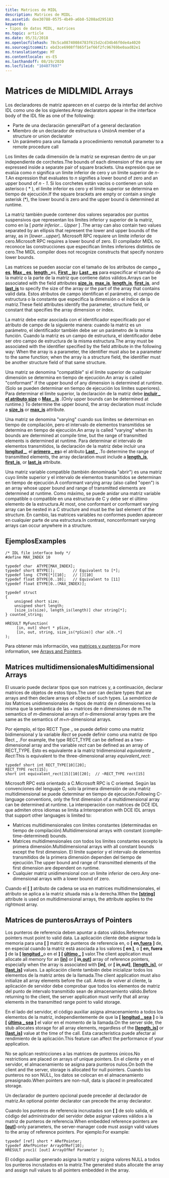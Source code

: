```yaml
---
title: Matrices de MIDL
description: Matrices de MIDL.
ms.assetid: dee30788-0575-4b49-a6b8-5208ad295183
keywords:
- tipos de datos MIDL, matrices
ms.topic: article
ms.date: 05/31/2018
ms.openlocfilehash: 78c5ca08740084783f615d2cd34b46f0de4a4020
ms.sourcegitcommit: ebd3ce6908ff865f1ef66f2fc96769be0aad82e1
ms.translationtype: MT
ms.contentlocale: es-ES
ms.lasthandoff: 08/19/2020
ms.locfileid: "104077697"
---
```

# <a name="midl-arrays"></a><span data-ttu-id="2ccb6-104">Matrices de MIDL</span><span class="sxs-lookup"><span data-stu-id="2ccb6-104">MIDL Arrays</span></span>

<span data-ttu-id="2ccb6-105">Los declaradores de matriz aparecen en el cuerpo de la interfaz del archivo IDL como uno de los siguientes:</span><span class="sxs-lookup"><span data-stu-id="2ccb6-105">Array declarators appear in the interface body of the IDL file as one of the following:</span></span>

-   <span data-ttu-id="2ccb6-106">Parte de una declaración general</span><span class="sxs-lookup"><span data-stu-id="2ccb6-106">Part of a general declaration</span></span>
-   <span data-ttu-id="2ccb6-107">Miembro de un declarador de estructura o Unión</span><span class="sxs-lookup"><span data-stu-id="2ccb6-107">A member of a structure or union declarator</span></span>
-   <span data-ttu-id="2ccb6-108">Un parámetro para una llamada a procedimiento remoto</span><span class="sxs-lookup"><span data-stu-id="2ccb6-108">A parameter to a remote procedure call</span></span>

<span data-ttu-id="2ccb6-109">Los límites de cada dimensión de la matriz se expresan dentro de un par independiente de corchetes.</span><span class="sxs-lookup"><span data-stu-id="2ccb6-109">The bounds of each dimension of the array are expressed inside a separate pair of square brackets.</span></span> <span data-ttu-id="2ccb6-110">Una expresión que se evalúa como *n* significa un límite inferior de cero y un límite superior de *n-1*.</span><span class="sxs-lookup"><span data-stu-id="2ccb6-110">An expression that evaluates to *n* signifies a lower bound of zero and an upper bound of *n - 1*.</span></span> <span data-ttu-id="2ccb6-111">Si los corchetes están vacíos o contienen un solo asterisco ( \* ), el límite inferior es cero y el límite superior se determina en tiempo de ejecución.</span><span class="sxs-lookup"><span data-stu-id="2ccb6-111">If the square brackets are empty or contain a single asterisk (\*), the lower bound is zero and the upper bound is determined at runtime.</span></span>

<span data-ttu-id="2ccb6-112">La matriz también puede contener dos valores separados por puntos suspensivos que representan los límites inferior y superior de la matriz, como en la \[ *parte inferior*... *Upper* \] .</span><span class="sxs-lookup"><span data-stu-id="2ccb6-112">The array can also contain two values separated by an ellipsis that represent the lower and upper bounds of the array, as in \[*lower*...*upper*\].</span></span> <span data-ttu-id="2ccb6-113">Microsoft RPC requiere un límite inferior de cero.</span><span class="sxs-lookup"><span data-stu-id="2ccb6-113">Microsoft RPC requires a lower bound of zero.</span></span> <span data-ttu-id="2ccb6-114">El compilador MIDL no reconoce las construcciones que especifican límites inferiores distintos de cero.</span><span class="sxs-lookup"><span data-stu-id="2ccb6-114">The MIDL compiler does not recognize constructs that specify nonzero lower bounds.</span></span>

<span data-ttu-id="2ccb6-115">Las matrices se pueden asociar con el tamaño de los atributos de campo [**\_ es**](size-is.md), [**Max \_ es**](max-is.md), [**length \_**](length-is.md)es, [**First \_ is**](first-is.md)y [**Last \_ es**](last-is.md) para especificar el tamaño de la matriz o la parte de la matriz que contiene datos válidos.</span><span class="sxs-lookup"><span data-stu-id="2ccb6-115">Arrays can be associated with the field attributes [**size\_is**](size-is.md), [**max\_is**](max-is.md), [**length\_is**](length-is.md), [**first\_is**](first-is.md), and [**last\_is**](last-is.md) to specify the size of the array or the part of the array that contains valid data.</span></span> <span data-ttu-id="2ccb6-116">Estos atributos de campo identifican el parámetro, el campo de estructura o la constante que especifica la dimensión o el índice de la matriz.</span><span class="sxs-lookup"><span data-stu-id="2ccb6-116">These field attributes identify the parameter, structure field, or constant that specifies the array dimension or index.</span></span>

<span data-ttu-id="2ccb6-117">La matriz debe estar asociada con el identificador especificado por el atributo de campo de la siguiente manera: cuando la matriz es un parámetro, el identificador también debe ser un parámetro de la misma función. Cuando la matriz es un campo de estructura, el identificador debe ser otro campo de estructura de la misma estructura.</span><span class="sxs-lookup"><span data-stu-id="2ccb6-117">The array must be associated with the identifier specified by the field attribute in the following way: When the array is a parameter, the identifier must also be a parameter to the same function; when the array is a structure field, the identifier must be another structure field of that same structure.</span></span>

<span data-ttu-id="2ccb6-118">Una matriz se denomina "compatible" si el límite superior de cualquier dimensión se determina en tiempo de ejecución.</span><span class="sxs-lookup"><span data-stu-id="2ccb6-118">An array is called "conformant" if the upper bound of any dimension is determined at runtime.</span></span> <span data-ttu-id="2ccb6-119">(Solo se pueden determinar en tiempo de ejecución los límites superiores). Para determinar el límite superior, la declaración de la matriz debe [**incluir \_ el atributo size**](size-is.md) o [**Max \_ is**](max-is.md) .</span><span class="sxs-lookup"><span data-stu-id="2ccb6-119">(Only upper bounds can be determined at runtime.) To determine the upper bound, the array declaration must include a [**size\_is**](size-is.md) or [**max\_is**](max-is.md) attribute.</span></span>

<span data-ttu-id="2ccb6-120">Una matriz se denomina "varying" cuando sus límites se determinan en tiempo de compilación, pero el intervalo de elementos transmitidos se determina en tiempo de ejecución.</span><span class="sxs-lookup"><span data-stu-id="2ccb6-120">An array is called "varying" when its bounds are determined at compile time, but the range of transmitted elements is determined at runtime.</span></span> <span data-ttu-id="2ccb6-121">Para determinar el intervalo de elementos transmitidos, la declaración de la matriz debe incluir una [**longitud \_**](length-is.md), el [**primero \_ es**](first-is.md)o el atributo [**Last \_**](last-is.md) .</span><span class="sxs-lookup"><span data-stu-id="2ccb6-121">To determine the range of transmitted elements, the array declaration must include a [**length\_is**](length-is.md), [**first\_is**](first-is.md), or [**last\_is**](last-is.md) attribute.</span></span>

<span data-ttu-id="2ccb6-122">Una matriz variable compatible (también denominada "abrir") es una matriz cuyo límite superior y el intervalo de elementos transmitidos se determinan en tiempo de ejecución.</span><span class="sxs-lookup"><span data-stu-id="2ccb6-122">A conformant varying array (also called "open") is an array whose upper bound and range of transmitted elements are determined at runtime.</span></span> <span data-ttu-id="2ccb6-123">Como máximo, se puede anidar una matriz variable compatible o compatible en una estructura de C y debe ser el último elemento de la estructura.</span><span class="sxs-lookup"><span data-stu-id="2ccb6-123">At most, one conformant or conformant varying array can be nested in a C structure and must be the last element of the structure.</span></span> <span data-ttu-id="2ccb6-124">En cambio, las matrices variables no conformes pueden aparecer en cualquier parte de una estructura.</span><span class="sxs-lookup"><span data-stu-id="2ccb6-124">In contrast, nonconformant varying arrays can occur anywhere in a structure.</span></span>

## <a name="examples"></a><span data-ttu-id="2ccb6-125">Ejemplos</span><span class="sxs-lookup"><span data-stu-id="2ccb6-125">Examples</span></span>

``` syntax
/* IDL file interface body */ 
#define MAX_INDEX 10 
 
typedef char  ATYPE[MAX_INDEX]; 
typedef short BTYPE[];        // Equivalent to [*]; 
typedef long  CTYPE[*][10];   // [][10] 
typedef float DTYPE[0..10];   // Equivalent to [11] 
typedef float ETYPE[0..(MAX_INDEX)];  
 
typedef struct 
{ 
    unsigned short size; 
    unsigned short length; 
    [size_is(size), length_is(length)] char string[*]; 
} counted_string; 
 
HRESULT MyFunction( 
     [in, out] short * pSize,  
     [in, out, string, size_is(*pSize)] char a[0..*] 
);
```

<span data-ttu-id="2ccb6-126">Para obtener más información, vea [matrices y punteros](/windows/desktop/Rpc/arrays-and-pointers).</span><span class="sxs-lookup"><span data-stu-id="2ccb6-126">For more information, see [Arrays and Pointers](/windows/desktop/Rpc/arrays-and-pointers).</span></span>

## <a name="multidimensional-arrays"></a><span data-ttu-id="2ccb6-127">Matrices multidimensionales</span><span class="sxs-lookup"><span data-stu-id="2ccb6-127">Multidimensional Arrays</span></span>

<span data-ttu-id="2ccb6-128">El usuario puede declarar tipos que son matrices y, a continuación, declarar matrices de objetos de estos tipos.</span><span class="sxs-lookup"><span data-stu-id="2ccb6-128">The user can declare types that are arrays and then declare arrays of objects of such types.</span></span> <span data-ttu-id="2ccb6-129">La *semántica de las* Matrices unidimensionales de tipos de matriz de *n* dimensiones es la misma que la semántica de las  + matrices de *n* dimensiones de m.</span><span class="sxs-lookup"><span data-stu-id="2ccb6-129">The semantics of *m*-dimensional arrays of *n*-dimensional array types are the same as the semantics of *m*+*n*-dimensional arrays.</span></span>

<span data-ttu-id="2ccb6-130">Por ejemplo, el tipo RECT Type \_ se puede definir como una matriz bidimensional y la variable *Rect* se puede definir como una matriz de tipo Rect \_ .</span><span class="sxs-lookup"><span data-stu-id="2ccb6-130">For example, the type RECT\_TYPE can be defined as a two-dimensional array and the variable *rect* can be defined as an array of RECT\_TYPE.</span></span> <span data-ttu-id="2ccb6-131">Esto es equivalente a la matriz tridimensional *equivalente \_ Rect*:</span><span class="sxs-lookup"><span data-stu-id="2ccb6-131">This is equivalent to the three-dimensional array *equivalent\_rect*:</span></span>

``` syntax
typedef short int RECT_TYPE[10][20]; 
RECT_TYPE rect[15]; 
short int equivalent_rect[15][10][20];  // ~RECT_TYPE rect[15]
```

<span data-ttu-id="2ccb6-132">Microsoft RPC está orientado a C.</span><span class="sxs-lookup"><span data-stu-id="2ccb6-132">Microsoft RPC is C oriented.</span></span> <span data-ttu-id="2ccb6-133">Según las convenciones del lenguaje C, solo la primera dimensión de una matriz multidimensional se puede determinar en tiempo de ejecución.</span><span class="sxs-lookup"><span data-stu-id="2ccb6-133">Following C-language conventions, only the first dimension of a multidimensional array can be determined at runtime.</span></span> <span data-ttu-id="2ccb6-134">La interoperación con matrices de DCE IDL que admiten otros idiomas se limita a:</span><span class="sxs-lookup"><span data-stu-id="2ccb6-134">Interoperation with DCE IDL arrays that support other languages is limited to:</span></span>

-   <span data-ttu-id="2ccb6-135">Matrices multidimensionales con límites constantes (determinadas en tiempo de compilación).</span><span class="sxs-lookup"><span data-stu-id="2ccb6-135">Multidimensional arrays with constant (compile-time-determined) bounds.</span></span>
-   <span data-ttu-id="2ccb6-136">Matrices multidimensionales con todos los límites constantes excepto la primera dimensión.</span><span class="sxs-lookup"><span data-stu-id="2ccb6-136">Multidimensional arrays with all constant bounds except the first dimension.</span></span> <span data-ttu-id="2ccb6-137">El límite superior y el intervalo de elementos transmitidos de la primera dimensión dependen del tiempo de ejecución.</span><span class="sxs-lookup"><span data-stu-id="2ccb6-137">The upper bound and range of transmitted elements of the first dimension are dependent on runtime.</span></span>
-   <span data-ttu-id="2ccb6-138">Cualquier matriz unidimensional con un límite inferior de cero.</span><span class="sxs-lookup"><span data-stu-id="2ccb6-138">Any one-dimensional arrays with a lower bound of zero.</span></span>

<span data-ttu-id="2ccb6-139">Cuando el **\[** [](string.md) **\]** atributo de cadena se usa en matrices multidimensionales, el atributo se aplica a la matriz situada más a la derecha.</span><span class="sxs-lookup"><span data-stu-id="2ccb6-139">When the **\[**[**string**](string.md)**\]** attribute is used on multidimensional arrays, the attribute applies to the rightmost array.</span></span>

## <a name="arrays-of-pointers"></a><span data-ttu-id="2ccb6-140">Matrices de punteros</span><span class="sxs-lookup"><span data-stu-id="2ccb6-140">Arrays of Pointers</span></span>

<span data-ttu-id="2ccb6-141">Los punteros de referencia deben apuntar a datos válidos.</span><span class="sxs-lookup"><span data-stu-id="2ccb6-141">Reference pointers must point to valid data.</span></span> <span data-ttu-id="2ccb6-142">La aplicación cliente debe asignar toda la memoria para una **\[** [](in.md) **\]** matriz de punteros de referencia en, o **\[** **en,**[**fuera**](out-idl.md) **\]** de, en especial cuando la matriz está asociada a los valores **\[ en \]**, o **\[** **en, fuera \]** de la **\[** [**longitud \_**](length-is.md)o en el **\]** **\[** [**último \_**](last-is.md) **\]** valor.</span><span class="sxs-lookup"><span data-stu-id="2ccb6-142">The client application must allocate all memory for an **\[**[**in**](in.md)**\]** or **\[** **in,**[**out**](out-idl.md)**\]** array of reference pointers, especially when the array is associated with **\[in\]**, or **\[** **in,out\]**, **\[**[**length\_is**](length-is.md)**\]**, or **\[**[**last\_is**](last-is.md)**\]** values.</span></span> <span data-ttu-id="2ccb6-143">La aplicación cliente también debe inicializar todos los elementos de la matriz antes de la llamada.</span><span class="sxs-lookup"><span data-stu-id="2ccb6-143">The client application must also initialize all array elements before the call.</span></span> <span data-ttu-id="2ccb6-144">Antes de volver al cliente, la aplicación de servidor debe comprobar que todos los elementos de matriz del punto de intervalo transmitido sean de almacenamiento válido.</span><span class="sxs-lookup"><span data-stu-id="2ccb6-144">Before returning to the client, the server application must verify that all array elements in the transmitted range point to valid storage.</span></span>

<span data-ttu-id="2ccb6-145">En el lado del servidor, el código auxiliar asigna almacenamiento a todos los elementos de la matriz, independientemente de que la **\[** [**longitud \_ sea**](length-is.md) **\]** o la **\[** [**última \_ sea**](last-is.md) **\]** el valor en el momento de la llamada.</span><span class="sxs-lookup"><span data-stu-id="2ccb6-145">On the server side, the stub allocates storage for all array elements, regardless of the **\[**[**length\_is**](length-is.md)**\]** or **\[**[**last\_is**](last-is.md)**\]** value at the time of the call.</span></span> <span data-ttu-id="2ccb6-146">Esta característica puede afectar al rendimiento de la aplicación.</span><span class="sxs-lookup"><span data-stu-id="2ccb6-146">This feature can affect the performance of your application.</span></span>

<span data-ttu-id="2ccb6-147">No se aplican restricciones a las matrices de punteros únicos.</span><span class="sxs-lookup"><span data-stu-id="2ccb6-147">No restrictions are placed on arrays of unique pointers.</span></span> <span data-ttu-id="2ccb6-148">En el cliente y en el servidor, el almacenamiento se asigna para punteros nulos.</span><span class="sxs-lookup"><span data-stu-id="2ccb6-148">On both the client and the server, storage is allocated for null pointers.</span></span> <span data-ttu-id="2ccb6-149">Cuando los punteros no son NULL, los datos se colocan en el almacenamiento preasignado.</span><span class="sxs-lookup"><span data-stu-id="2ccb6-149">When pointers are non-null, data is placed in preallocated storage.</span></span>

<span data-ttu-id="2ccb6-150">Un declarador de puntero opcional puede preceder al declarador de matriz.</span><span class="sxs-lookup"><span data-stu-id="2ccb6-150">An optional pointer declarator can precede the array declarator.</span></span>

<span data-ttu-id="2ccb6-151">Cuando los punteros de referencia incrustados son **\[** [](out-idl.md) **\]** de solo salida, el código del administrador del servidor debe asignar valores válidos a la matriz de punteros de referencia.</span><span class="sxs-lookup"><span data-stu-id="2ccb6-151">When embedded reference pointers are **\[**[**out**](out-idl.md)**\]**-only parameters, the server-manager code must assign valid values to the array of reference pointers.</span></span> <span data-ttu-id="2ccb6-152">Por ejemplo:</span><span class="sxs-lookup"><span data-stu-id="2ccb6-152">For example:</span></span>

``` syntax
typedef [ref] short * ARefPointer;
typedef ARefPointer ArrayOfRef[10];
HRESULT proc1( [out] ArrayOfRef Parameter );
```

<span data-ttu-id="2ccb6-153">El código auxiliar generado asigna la matriz y asigna valores NULL a todos los punteros incrustados en la matriz.</span><span class="sxs-lookup"><span data-stu-id="2ccb6-153">The generated stubs allocate the array and assign null values to all pointers embedded in the array.</span></span>

 

 